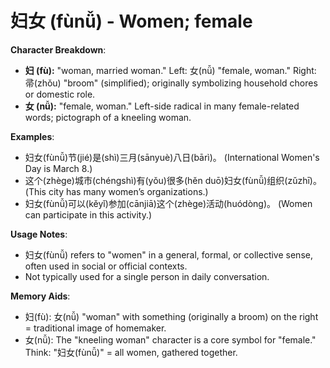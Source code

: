# **妇女 (fùnǚ) - Women; female**

**Character Breakdown**:  
- **妇 (fù):** "woman, married woman." Left: 女(nǚ) "female, woman." Right: 帚(zhǒu) "broom" (simplified); originally symbolizing household chores or domestic role.  
- **女 (nǚ):** "female, woman." Left-side radical in many female-related words; pictograph of a kneeling woman.

**Examples**:  
- 妇女(fùnǚ)节(jié)是(shì)三月(sānyuè)八日(bārì)。 (International Women's Day is March 8.)  
- 这个(zhège)城市(chéngshì)有(yǒu)很多(hěn duō)妇女(fùnǚ)组织(zǔzhī)。 (This city has many women’s organizations.)  
- 妇女(fùnǚ)可以(kěyǐ)参加(cānjiā)这个(zhège)活动(huódòng)。 (Women can participate in this activity.)

**Usage Notes**:  
- 妇女(fùnǚ) refers to "women" in a general, formal, or collective sense, often used in social or official contexts.  
- Not typically used for a single person in daily conversation.

**Memory Aids**:  
- 妇(fù): 女(nǚ) "woman" with something (originally a broom) on the right = traditional image of homemaker.  
- 女(nǚ): The "kneeling woman" character is a core symbol for "female."  
Think: "妇女(fùnǚ)" = all women, gathered together.